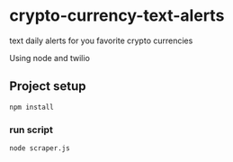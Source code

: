 # crypto-currency-text-alerts
text daily alerts for you favorite crypto currencies

Using node and twilio

## Project setup
```
npm install
```

### run script
```
node scraper.js
```
